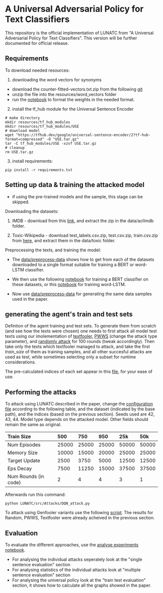 # A Universal Adversarial Policy for Text Classifiers

This repository is the official implementation of LUNATC from "A Universal Adversarial Policy for Text Classifiers". This version will be further documented for official release.

## Requirements

To download needed resources:

1) downloading the word vectors for synonyms
* download the counter-fitted-vectors.txt.zip from the following [git](https://github.com/nmrksic/counter-fitting/tree/master/word_vectors)
* unzip the file into the resources/word_vectors folder
* run the [notebook](https://github.com/gallilmaimon/LUNATC/blob/master/resources/word_vectors/format_wordvectors.ipynb) to format the weights in the needed format. 

2) install the tf_hub module for the Universal Sentence Encoder
```setup
# make directory
mkdir resources/tf_hub_modules
mkdir resources/tf_hub_modules/USE
# download model
wget "https://tfhub.dev/google/universal-sentence-encoder/2?tf-hub-format=compressed" -O "USE.tar.gz"
tar -C tf_hub_modules/USE -xzvf USE.tar.gz
# cleanup
rm USE.tar.gz
```

3) install requirements:

```setup
pip install -r requirements.txt
```

## Setting up data & training the attacked model

* if using the pre-trained models and the sample, this stage can be skipped. 

Downloading the datasets:

1) IMDB - download from this [link](https://ai.stanford.edu/~amaas/data/sentiment/aclImdb_v1.tar.gz), and extract the zip in the data/aclImdb folder.

2) Toxic-Wikipedia - download test_labels.csv.zip, test.csv.zip, train.csv.zip from [here](https://www.kaggle.com/c/jigsaw-toxic-comment-classification-challenge/data), and extract them in the data/toxic folder.

Preprocessing the texts, and training the model:
- The [data/preprocess-data](https://github.com/gallilmaimon/LUNATC/blob/master/data/preprocess%20data.ipynb) shows how to get from each of the datasets downloaded to a single format suitable for training a BERT or word-LSTM classifier.

- We then use the following [notebook](https://github.com/gallilmaimon/LUNATC/blob/master/train%20BERT.ipynb) for training a BERT classifier on these datasets, or this [notebook](https://github.com/gallilmaimon/LUNATC/blob/master/train%20word%20LSTM.ipynb) for training word-LSTM.

- Now use [data/preprocess-data](https://github.com/gallilmaimon/LUNATC/blob/master/data/preprocess%20data.ipynb) for generating the same data samples used in the paper.

## generating the agent's train and test sets
Defintion of the agent training and test sets. To generate them from scratch (and see how the texts were chosen) one needs to first attack all model test texts using our imolementation of [textfooler](https://github.com/gallilmaimon/LUNATC/blob/master/src/Attacks/textfooler_attack.py), [PWWS](https://github.com/gallilmaimon/LUNATC/blob/master/src/Attacks/textfooler_attack.py) (change the attack type parameter), and [randomly attack](https://github.com/gallilmaimon/LUNATC/blob/master/src/Attacks/DQN_attack.py) for 100 rounds (tweak accordingly). Then take only the texts which textfooler managed to attack, and take the first *train_size* of them as training samples, and all other succesful attacks are used as test, while sometimes selecting only a subset for runtime considerations.

The pre-calculated indices of each set appear in this [file](), for your ease of use.

## Performing the attacks

To attack using LUNATC described in the paper, change the [configuration file](https://github.com/gallilmaimon/LUNATC/blob/master/src/Config/DQN_constants.yml) according to the following table, and the dataset (indicated by the base path), and the indices (based on the previous section). Seeds used are 42, 43, 44. Model type depends on the attacked model. Other fields should remain the same as original.

| Train Size           | 500       | 750   | 950   | 25k   | 50k   |
| :--------------------|:----------| :-----| :-----| :-----| :-----|
| Num Episodes         | 25000     | 25000 | 25000 | 50000 | 50000 |
| Memory Size          | 10000     | 15000 | 20000 | 25000 | 25000 |
| Target Update        | 2500      | 3750  | 5000  | 12500 | 12500 |
| Eps Decay            | 7500      | 11250 | 15000 | 37500 | 37500 |
| Num Rounds (in code) | 2         |    4  |  4    | 3     | 1     |


Afterwards run this command:
```LUNATC universal attack
python LUNATC/src/Attacks/DQN_attack.py 
```

To attack using Genfooler variants use the following [script](https://github.com/gallilmaimon/LUNATC/blob/master/src/Attacks/genfooler_attack.py).
The results for Random, PWWS, Textfooler were already acheived in the previous section.

## Evaluation

To evaluate the different approaches, use the [analyse experiments notebook](https://github.com/gallilmaimon/LUNATC/blob/master/analyse%20experiments.ipynb).
- For analysing the individual attacks seperately look at the "single sentence evaluation" section
- For analysing statistics of the individual attacks look at "multiple sentence evaluation" section
- For analysing the universal policy look at the "train test evaluation" section, it shows how to calculate all the graphs showed in the paper.

